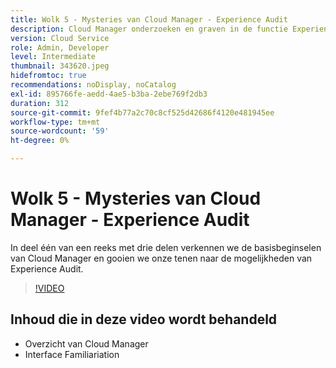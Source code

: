```yaml
---
title: Wolk 5 - Mysteries van Cloud Manager - Experience Audit
description: Cloud Manager onderzoeken en graven in de functie Experience Audit
version: Cloud Service
role: Admin, Developer
level: Intermediate
thumbnail: 343620.jpeg
hidefromtoc: true
recommendations: noDisplay, noCatalog
exl-id: 895766fe-aedd-4ae5-b3ba-2ebe769f2db3
duration: 312
source-git-commit: 9fef4b77a2c70c8cf525d42686f4120e481945ee
workflow-type: tm+mt
source-wordcount: '59'
ht-degree: 0%

---
```


# Wolk 5 - Mysteries van Cloud Manager - Experience Audit

In deel één van een reeks met drie delen verkennen we de basisbeginselen van Cloud Manager en gooien we onze tenen naar de mogelijkheden van Experience Audit.

>[!VIDEO](https://video.tv.adobe.com/v/343620?quality=12&learn=on)

## Inhoud die in deze video wordt behandeld

+ Overzicht van Cloud Manager
+ Interface Familiariation
